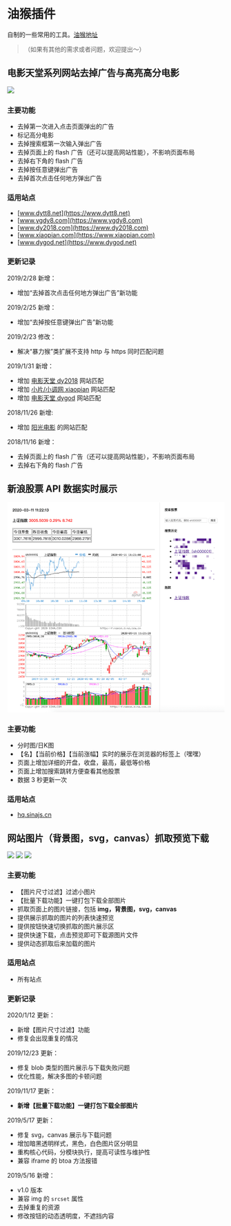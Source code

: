 # 油猴插件

自制的一些常用的工具。[油猴地址](https://greasyfork.org/zh-CN/users/226081-yujinpan)

> （如果有其他的需求或者问题，欢迎提出～）

## 电影天堂系列网站去掉广告与高亮高分电影

![](./images/removeAD-example.png)

### 主要功能

- 去掉第一次进入点击页面弹出的广告
- 标记高分电影
- 去掉搜索框第一次输入弹出广告
- 去掉页面上的 flash 广告（还可以提高网站性能），不影响页面布局
- 去掉右下角的 flash 广告
- 去掉按任意键弹出广告
- 去掉首次点击任何地方弹出广告

### 适用站点

- [www.dytt8.net](https://www.dytt8.net)
- [www.ygdy8.com](https://www.ygdy8.com)
- [www.dy2018.com](https://www.dy2018.com)
- [www.xiaopian.com](https://www.xiaopian.com)
- [www.dygod.net](https://www.dygod.net)

### 更新记录

2019/2/28 新增：

- 增加“去掉首次点击任何地方弹出广告”新功能

2019/2/25 新增：

- 增加“去掉按任意键弹出广告”新功能

2019/2/23 修改：

- 解决“暴力猴”类扩展不支持 http 与 https 同时匹配问题

2019/1/31 新增：

- 增加 [电影天堂 dy2018](https://www.dy2018.com) 网站匹配
- 增加 [小片/小调网 xiaopian](https://www.xiaopian.com) 网站匹配
- 增加 [电影天堂 dygod](https://www.dygod.net) 网站匹配

2018/11/26 新增:

- 增加 [阳光电影](https://www.ygdy8.com) 的网站匹配

2018/11/16 新增：

- 去掉页面上的 flash 广告（还可以提高网站性能），不影响页面布局
- 去掉右下角的 flash 广告

## 新浪股票 API 数据实时展示

![](./images/sina-stock-example.png)

### 主要功能

- 分时图/日K图
- 【名】【当前价格】【当前涨幅】实时的展示在浏览器的标签上（嘿嘿）
- 页面上增加详细的开盘，收盘，最高，最低等价格
- 页面上增加搜索跳转方便查看其他股票
- 数据 3 秒更新一次

### 适用站点

- [hq.sinajs.cn](https://hq.sinajs.cn/list=sh000001)

## 网站图片（背景图，svg，canvas）抓取预览下载

![](./images/super-image-reptile-1.png)
![](./images/super-image-reptile-2.png)
![](./images/super-image-reptile-3.png)

### 主要功能

- 【图片尺寸过滤】过滤小图片
- 【批量下载功能】一键打包下载全部图片
- 抓取页面上的图片链接，包括 **img，背景图，svg，canvas**
- 提供展示抓取的图片的列表快速预览
- 提供按钮快速切换抓取的图片展示区
- 提供快速下载，点击预览即可下载源图片文件
- 提供动态抓取后来加载的图片

### 适用站点

- 所有站点

### 更新记录

2020/1/12 更新：
- 新增【图片尺寸过滤】功能
- 修复会出现重复的情况

2019/12/23 更新：
- 修复 blob 类型的图片展示与下载失败问题
- 优化性能，解决多图的卡顿问题

2019/11/17 更新：
- **新增【批量下载功能】一键打包下载全部图片**

2019/5/17 更新：

- 修复 svg，canvas 展示与下载问题
- 增加暗黑透明样式，黑色，白色图片区分明显
- 重构核心代码，分模块执行，提高可读性与维护性
- 兼容 iframe 的 btoa 方法报错

2019/5/16 新增：

- v1.0 版本
- 兼容 img 的 `srcset` 属性
- 去掉重复的资源
- 修改按钮的动态透明度，不遮挡内容
